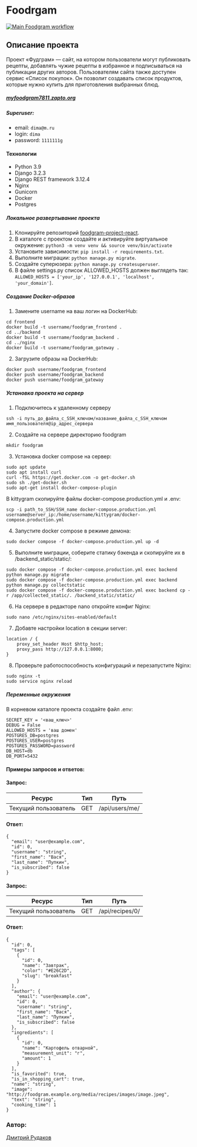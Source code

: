 # Foodrgam
[![Main Foodgram workflow](https://github.com/Rudakov19/foodgram-project-react/actions/workflows/main.yml/badge.svg)](https://github.com/Rudakov19/foodgram-project-react/actions/workflows/main.yml)
## Описание проекта
Проект «Фудграм» — сайт, на котором пользователи могут публиковать рецепты, добавлять чужие рецепты в избранное и подписываться на публикации других авторов. Пользователям сайта также доступен сервис «Список покупок». Он позволит создавать список продуктов, которые нужно купить для приготовления выбранных блюд.
##### [myfoodgram7811.zapto.org](https://myfoodgram7811.zapto.org)
##### Superuser:
 - email: `dima@m.ru`
 - login: `dima`
 - password: `1111111g`
#### Технологии
 - Python 3.9
 - Django 3.2.3
 - Django REST framework 3.12.4
 - Nginx
 - Gunicorn
 - Docker
 - Postgres

##### Локальное развертывание проекта
1. Клонируйте репозиторий [foodgram-project-react](https://github.com/Rudakov19/foodgram-project-react).
2. В каталоге с проектом создайте и активируйте виртуальное окружение: `python3 -m venv venv && source venv/bin/activate`
3. Установите зависимости: `pip install -r requirements.txt`.
4. Выполните миграции: `python manage.py migrate`.
5. Создайте суперюзера: `python manage.py createsuperuser`.
6. В файле settings.py список ALLOWED_HOSTS должен выглядеть так:  `ALLOWED_HOSTS = ['your_ip', '127.0.0.1', 'localhost', 'your_domain']`.

##### Создание Docker-образов
1. Замените username на ваш логин на DockerHub:
```
cd frontend
docker build -t username/foodgram_frontend .
cd ../backend
docker build -t username/foodgram_backend .
cd ../nginx
docker build -t username/foodgram_gateway .
```
2. Загрузите образы на DockerHub:
```
docker push username/foodgram_frontend
docker push username/foodgram_backend
docker push username/foodgram_gateway
```

##### Установка проекта на сервер

1. Подключитесь к удаленному серверу

```ssh -i путь_до_файла_с_SSH_ключом/название_файла_с_SSH_ключом имя_пользователя@ip_адрес_сервера ```

2. Создайте на сервере директорию foodgram

`mkdir foodgram`

3. Установка docker compose на сервер:
```
sudo apt update
sudo apt install curl
curl -fSL https://get.docker.com -o get-docker.sh
sudo sh ./get-docker.sh
sudo apt-get install docker-compose-plugin
```

В kittygram скопируйте файлы docker-compose.production.yml и .env:
```
scp -i path_to_SSH/SSH_name docker-compose.production.yml username@server_ip:/home/username/kittygram/docker-compose.production.yml
```

4. Запустите docker compose в режиме демона:

`sudo docker compose -f docker-compose.production.yml up -d`

5. Выполните миграции, соберите статику бэкенда и скопируйте их в /backend_static/static/:
```
sudo docker compose -f docker-compose.production.yml exec backend python manage.py migrate
sudo docker compose -f docker-compose.production.yml exec backend python manage.py collectstatic
sudo docker compose -f docker-compose.production.yml exec backend cp -r /app/collected_static/. /backend_static/static/
```

6. На сервере в редакторе nano откройте конфиг Nginx:

`sudo nano /etc/nginx/sites-enabled/default`

7. Добавте настройки location в секции server:
```
location / {
    proxy_set_header Host $http_host;
    proxy_pass http://127.0.0.1:8000;
}
```

8. Проверьте работоспособность конфигураций и перезапустите Nginx:
```
sudo nginx -t
sudo service nginx reload
```
##### Переменные окружения
В корневом каталоге проекта создайте файл .env:
```
SECRET_KEY = '<ваш_ключ>'
DEBUG = False
ALLOWED_HOSTS = 'ваш домен'
POSTGRES_DB=postgres
POSTGRES_USER=postgres
POSTGRES_PASSWORD=password
DB_HOST=db
DB_PORT=5432
```

#### Примеры запросов и ответов:
#### Запрос:

| Ресурс | Тип | Путь |
| ------ | ------ | ------ |
| Текущий пользователь | GET | /api/users/me/ |
#### Ответ:
```
{
  "email": "user@example.com",
  "id": 0,
  "username": "string",
  "first_name": "Вася",
  "last_name": "Пупкин",
  "is_subscribed": false
}
```
#### Запрос:

| Ресурс | Тип | Путь |
| ------ | ------ | ------ |
| Текущий пользователь | GET | /api/recipes/0/ |
#### Ответ:
```
{
  "id": 0,
  "tags": [
    {
      "id": 0,
      "name": "Завтрак",
      "color": "#E26C2D",
      "slug": "breakfast"
    }
  ],
  "author": {
    "email": "user@example.com",
    "id": 0,
    "username": "string",
    "first_name": "Вася",
    "last_name": "Пупкин",
    "is_subscribed": false
  },
  "ingredients": [
    {
      "id": 0,
      "name": "Картофель отварной",
      "measurement_unit": "г",
      "amount": 1
    }
  ],
  "is_favorited": true,
  "is_in_shopping_cart": true,
  "name": "string",
  "image": "http://foodgram.example.org/media/recipes/images/image.jpeg",
  "text": "string",
  "cooking_time": 1
}
```
### Автор:
[Дмитрий Рудаков](https://github.com/Rudakov19)

